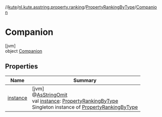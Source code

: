 //[kute](../../../../index.md)/[nl.kute.asstring.property.ranking](../../index.md)/[PropertyRankingByType](../index.md)/[Companion](index.md)

# Companion

[jvm]\
object [Companion](index.md)

## Properties

| Name | Summary |
|---|---|
| [instance](instance.md) | [jvm]<br>@[AsStringOmit](../../../nl.kute.asstring.annotation.modify/-as-string-omit/index.md)<br>val [instance](instance.md): [PropertyRankingByType](../index.md)<br>Singleton instance of [PropertyRankingByType](../index.md) |
